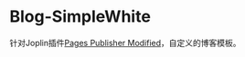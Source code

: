 # Blog-SimpleWhite
针对Joplin插件[Pages Publisher Modified](https://github.com/fintechworker/joplin-plugin-pages-publisher-modified)，自定义的博客模板。
